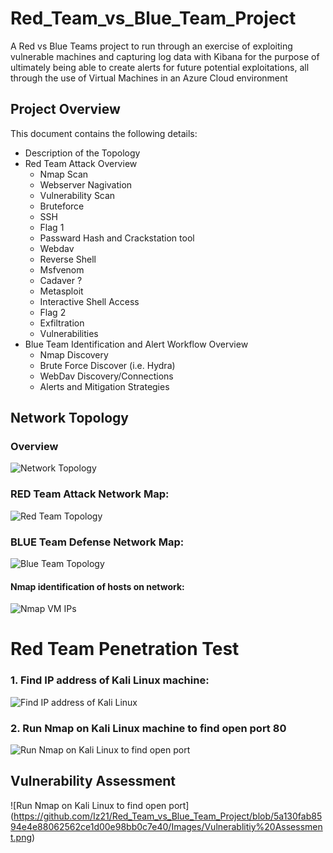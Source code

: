 # Red_Team_vs_Blue_Team_Project
A Red vs Blue Teams project to run through an exercise of exploiting vulnerable machines and capturing log data with Kibana for the purpose of ultimately being able to create alerts for future potential exploitations, all through the use of Virtual Machines in an Azure Cloud environment
## Project Overview
This document contains the following details:
- Description of the Topology 
- Red Team Attack Overview
   - Nmap Scan
   - Webserver Nagivation
   - Vulnerability Scan 
   - Bruteforce
   - SSH
   - Flag 1
   - Passward Hash and Crackstation tool
   - Webdav
   - Reverse Shell
    - Msfvenom
    - Cadaver ?   
    - Metasploit
   - Interactive Shell Access
    - Flag 2
    - Exfiltration  
   - Vulnerabilities
- Blue Team Identification and Alert Workflow Overview
   - Nmap Discovery
   - Brute Force Discover (i.e. Hydra)
   -  WebDav Discovery/Connections
   -  Alerts and Mitigation Strategies
## Network Topology 

### Overview
![Network Topology](https://github.com/Iz21/Red_Team_vs_Blue_Team_Project/blob/a4d09a5259b0b2dc8cb61ad4547e1943001a2c1b/Images/Red_vs_Blue_Team_Network%20diagram_Overview.PNG)

### RED Team Attack Network Map:
![Red Team Topology](https://github.com/Iz21/Red_Team_vs_Blue_Team_Project/blob/f7923b5d174e399368492385c48e0ad8c4a9c736/Images/Red%20Team_Github.PNG)

### BLUE Team Defense Network Map:
![Blue Team Topology](https://github.com/Iz21/Red_Team_vs_Blue_Team_Project/blob/48a69c5c165d094867d38cf322694bd238a7e7eb/Images/Blue%20Team_Github.PNG)

#### Nmap identification of hosts on network:
![Nmap VM IPs](https://github.com/Iz21/Red_Team_vs_Blue_Team_Project/blob/c106136047cd3763455e7d8e2652e755e79dd354/Images/VM%20IPs.png)


# Red Team Penetration Test

### 1. Find IP address of Kali Linux machine:
![Find IP address of Kali Linux](https://github.com/Iz21/Red_Team_vs_Blue_Team_Project/blob/eee37f6d9bf01ea896a992934054755604028d5f/Images/Find%20IP%20address%20of%20Kali%20Linux.png)

### 2. Run Nmap on Kali Linux machine to find open port 80
![Run Nmap on Kali Linux to find open port](https://github.com/Iz21/Red_Team_vs_Blue_Team_Project/blob/cb2c41880d6df06a2004f1d9a04aa24882dfe576/Images/Run%20Nmap%20on%20Kali%20LInux.png)

## Vulnerability Assessment
![Run Nmap on Kali Linux to find open port]
(https://github.com/Iz21/Red_Team_vs_Blue_Team_Project/blob/5a130fab8594e4e88062562ce1d00e98bb0c7e40/Images/Vulnerablitiy%20Assessment.png)



